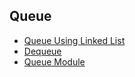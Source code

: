 ## Queue

- [Queue Using Linked List](https://github.com/jesmigeorge/Udemy-DSA/blob/master/Queue/QueueLinkedList.py)
- [Dequeue](https://github.com/jesmigeorge/Udemy-DSA/blob/master/Queue/Deque.py)
- [Queue Module](https://github.com/jesmigeorge/Udemy-DSA/blob/master/Queue/QueueModule.py)